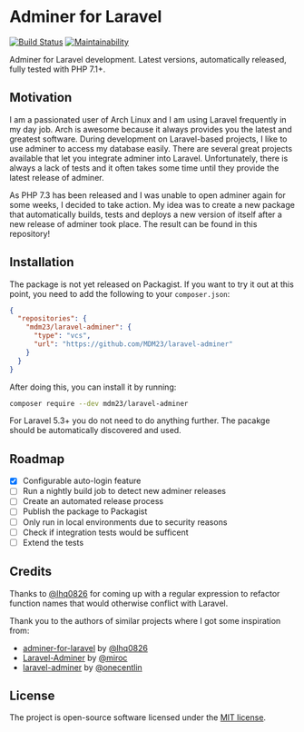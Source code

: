 # Adminer for Laravel

[![Build Status](https://travis-ci.org/MDM23/laravel-adminer.svg?branch=master)](https://travis-ci.org/MDM23/laravel-adminer)
[![Maintainability](https://api.codeclimate.com/v1/badges/a5d76d5b32f6b211ec5e/maintainability)](https://codeclimate.com/github/MDM23/laravel-adminer/maintainability)

Adminer for Laravel development. Latest versions, automatically released, fully
tested with PHP 7.1+.

## Motivation

I am a passionated user of Arch Linux and I am using Laravel frequently in my
day job. Arch is awesome because it always provides you the latest and greatest
software. During development on Laravel-based projects, I like to use adminer to
access my database easily. There are several great projects available that let
you integrate adminer into Laravel. Unfortunately, there is always a lack of
tests and it often takes some time until they provide the latest release of
adminer.

As PHP 7.3 has been released and I was unable to open adminer again for some
weeks, I decided to take action. My idea was to create a new package that
automatically builds, tests and deploys a new version of itself after a new
release of adminer took place. The result can be found in this repository!

## Installation

The package is not yet released on Packagist. If you want to try it out at this
point, you need to add the following to your `composer.json`:

```json
{
  "repositories": {
    "mdm23/laravel-adminer": {
      "type": "vcs",
      "url": "https://github.com/MDM23/laravel-adminer"
    }
  }
}
```

After doing this, you can install it by running:

```bash
composer require --dev mdm23/laravel-adminer
```

For Laravel 5.3+ you do not need to do anything further. The pacakge should be
automatically discovered and used.

## Roadmap

- [x] Configurable auto-login feature
- [ ] Run a nightly build job to detect new adminer releases
- [ ] Create an automated release process
- [ ] Publish the package to Packagist
- [ ] Only run in local environments due to security reasons
- [ ] Check if integration tests would be sufficent
- [ ] Extend the tests

## Credits

Thanks to [@lhq0826](https://github.com/lhq0826) for coming up with a regular
expression to refactor function names that would otherwise conflict with
Laravel.

Thank you to the authors of similar projects where I got some inspiration from:

- [adminer-for-laravel](https://github.com/lhq0826/adminer-for-laravel)
  by [@lhq0826](https://github.com/lhq0826)
- [Laravel-Adminer](https://github.com/miroc/Laravel-Adminer)
  by [@miroc](https://github.com/miroc)
- [laravel-adminer](https://github.com/onecentlin/laravel-adminer)
  by [@onecentlin](https://github.com/onecentlin)

## License

The project is open-source software licensed under the
[MIT license](https://opensource.org/licenses/MIT).

